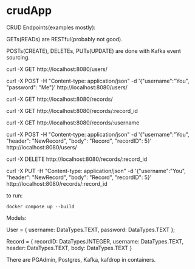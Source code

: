 # crudApp

CRUD Endpoints(examples mostly):

GETs(READs) are RESTful(probably not good).

POSTs(CREATE), DELETEs, PUTs(UPDATE) are done with Kafka event sourcing.

curl -X GET http://localhost:8080/users/

curl -X POST -H "Content-type: application/json" -d '{"username":"You", "password": "Me"}' http://localhost:8080/users/

curl -X GET http://localhost:8080/records/

curl -X GET http://localhost:8080/records/:record_id

curl -X GET http://localhost:8080/records/:username

curl -X POST -H "Content-type: application/json" -d '{"username":"You", "header": "NewRecord", "body": "Record", "recordID": 5}' http://localhost:8080/users/

curl -X DELETE http://localhost:8080/records/:record_id

curl -X PUT -H "Content-type: application/json" -d '{"username":"You", "header": "NewRecord", "body": "Record", "recordID": 5}' http://localhost:8080/records/:record_id 

to run:

```
docker compose up --build
```

Models:

User = {
        username: DataTypes.TEXT,
        password: DataTypes.TEXT
    };
    
Record = {
        recordID: DataTypes.INTEGER,
        username: DataTypes.TEXT,
        header: DataTypes.TEXT,
        body: DataTypes.TEXT
    }


There are PGAdmin, Postgres, Kafka, kafdrop in containers.
